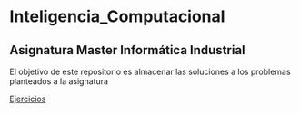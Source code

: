 # Inteligencia_Computacional
## Asignatura Master Informática Industrial

El objetivo de este repositorio es almacenar las soluciones a los problemas planteados a la asignatura

[Ejercicios](Ejercicios.md)
